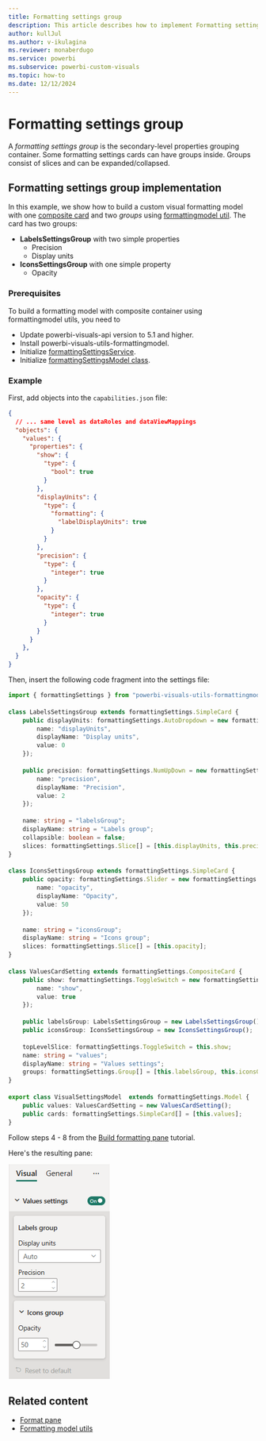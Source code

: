 ```yaml
---
title: Formatting settings group
description: This article describes how to implement Formatting settings group in custom visuals using the formatting model utils
author: kullJul
ms.author: v-ikulagina
ms.reviewer: monaberdugo
ms.service: powerbi
ms.subservice: powerbi-custom-visuals
ms.topic: how-to
ms.date: 12/12/2024
---
```


# Formatting settings group

A *formatting settings group* is the secondary-level properties grouping container. Some formatting settings cards can have groups inside. Groups consist of slices and can be expanded/collapsed.

## Formatting settings group implementation

In this example, we show how to build a custom visual formatting model with one [composite card](formatting-model-card.md?tabs=compositeCard#example-formatting-settings-card-implementation) and two *groups* using [formattingmodel util](utils-formatting-model.md).
The card has two groups:

* **LabelsSettingsGroup** with two simple properties
  * Precision
  * Display units
* **IconsSettingsGroup** with one simple property
  * Opacity

### Prerequisites

To build a formatting model with composite container using formattingmodel utils, you need to

* Update powerbi-visuals-api version to 5.1 and higher.
* Install powerbi-visuals-utils-formattingmodel.
* Initialize [formattingSettingsService](utils-formatting-model.md#formatting-settings-service).
* Initialize [formattingSettingsModel class](utils-formatting-model.md#formatting-settings-model).

### Example

First, add objects into the `capabilities.json` file:

```json
{
  // ... same level as dataRoles and dataViewMappings
  "objects": {
    "values": {
      "properties": {
        "show": {
          "type": {
            "bool": true
          }
        },
        "displayUnits": {
          "type": {
            "formatting": {
              "labelDisplayUnits": true
            }
          }
        },
        "precision": {
          "type": {
            "integer": true
          }
        },
        "opacity": {
          "type": {
            "integer": true
          }
        }
      }
    },
  }
}
```

Then, insert the following code fragment into the settings file:

```typescript
import { formattingSettings } from "powerbi-visuals-utils-formattingmodel";

class LabelsSettingsGroup extends formattingSettings.SimpleCard {
    public displayUnits: formattingSettings.AutoDropdown = new formattingSettings.AutoDropdown({
        name: "displayUnits",
        displayName: "Display units",
        value: 0
    });

    public precision: formattingSettings.NumUpDown = new formattingSettings.NumUpDown({
        name: "precision",
        displayName: "Precision",
        value: 2
    });

    name: string = "labelsGroup";
    displayName: string = "Labels group";
    collapsible: boolean = false;
    slices: formattingSettings.Slice[] = [this.displayUnits, this.precision];
}

class IconsSettingsGroup extends formattingSettings.SimpleCard {
    public opacity: formattingSettings.Slider = new formattingSettings.Slider({
        name: "opacity",
        displayName: "Opacity",
        value: 50
    });

    name: string = "iconsGroup";
    displayName: string = "Icons group";
    slices: formattingSettings.Slice[] = [this.opacity];
}

class ValuesCardSetting extends formattingSettings.CompositeCard {
    public show: formattingSettings.ToggleSwitch = new formattingSettings.ToggleSwitch({
        name: "show",
        value: true
    });

    public labelsGroup: LabelsSettingsGroup = new LabelsSettingsGroup();
    public iconsGroup: IconsSettingsGroup = new IconsSettingsGroup();

    topLevelSlice: formattingSettings.ToggleSwitch = this.show;
    name: string = "values";
    displayName: string = "Values settings";
    groups: formattingSettings.Group[] = [this.labelsGroup, this.iconsGroup];
}

export class VisualSettingsModel  extends formattingSettings.Model {
    public values: ValuesCardSetting = new ValuesCardSetting();
    public cards: formattingSettings.SimpleCard[] = [this.values];
}
```

Follow steps 4 - 8 from the [Build formatting pane](utils-formatting-model.md#build-formatting-pane-model-using-formattingmodel-utils) tutorial.

Here's the resulting pane:

![Screenshot of a Group.](media/format-pane/group.png)

## Related content

* [Format pane](format-pane-general.md)
* [Formatting model utils](utils-formatting-model.md)
